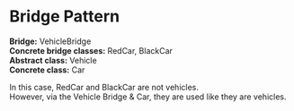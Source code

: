 # Bridge Pattern
**Bridge:** VehicleBridge <br/>
**Concrete bridge classes:** RedCar, BlackCar <br/>
**Abstract class:** Vehicle <br/>
**Concrete class:** Car <br/>

In this case, RedCar and BlackCar are not vehicles. <br/> 
However, via the Vehicle Bridge & Car, they are used like they are vehicles. 
